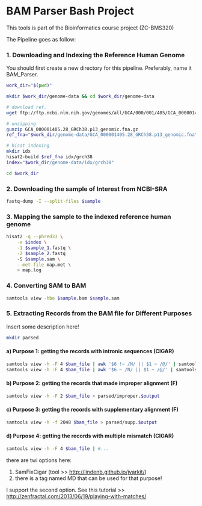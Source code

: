 # BAM Parser Bash Project

This tools is part of the Bioinformatics course project (ZC-BMS320)

The Pipeline goes as follow:

### 1. Downloading and Indexing the Reference Human Genome
You should first create a new directory for this pipeline. Preferably, name it BAM_Parser.
```bash
work_dir="$(pwd)"

mkdir $work_dir/genome-data && cd $work_dir/genome-data

# download ref.
wget ftp://ftp.ncbi.nlm.nih.gov/genomes/all/GCA/000/001/405/GCA_000001405.28_GRCh38.p13/GCA_000001405.28_GRCh38.p13_genomic.fna.gz

# unzipping
gunzip GCA_000001405.28_GRCh38.p13_genomic.fna.gz
ref_fna="$work_dir/genome-data/GCA_000001405.28_GRCh38.p13_genomic.fna"

# hisat indexing
mkdir idx
hisat2-build $ref_fna idx/grch38
index="$work_dir/genome-data/idx/grch38"

cd $work_dir
```

### 2. Downloading the sample of Interest from NCBI-SRA
```bash
fastq-dump -I --split-files $sample
```

### 3. Mapping the sample to the indexed reference human genome
```bash
hisat2 -q --phred33 \
	-x $index \
	-1 $sample_1.fastq \
	-2 $sample_2.fastq 
	-S $sample.sam \
	--met-file map.met \
	> map.log
```

### 4. Converting SAM to BAM
```bash
samtools view -hbo $sample.bam $sample.sam 
```

### 5. Extracting Records from the BAM file for Different Purposes
Insert some description here!
```bash
mkdir parsed
```

#### a) Purpose 1: getting the records with intronic sequences (CIGAR)
```bash
samtools view -h -F 4 $bam_file | awk '$6 !~ /N/ || $1 ~ /@/' | samtools view -b > parsed/without_introns_$output
samtools view -h -F 4 $bam_file | awk '$6 ~ /N/ || $1 ~ /@/' | samtools view -b > parsed/with_introns_$output
```

#### b) Purpose 2: getting the records that made improper alignment (F)
```bash
samtools view -h -F 2 $bam_file > parsed/improper.$output
```

#### c) Purpose 3: getting the records with supplementary alignment (F)
```bash
samtools view -h -f 2048 $bam_file > parsed/supp.$output
```

#### d) Purpose 4: getting the records with multiple mismatch (CIGAR)
```bash
samtools view -h -F 4 $bam_file | #...
```
there are twi options here:
 1. SamFixCigar (tool >> http://lindenb.github.io/jvarkit/)
 2. there is a tag named MD that can be used for that purpose!
 
 I support the second option. See this tutorial >> http://zenfractal.com/2013/06/19/playing-with-matches/

